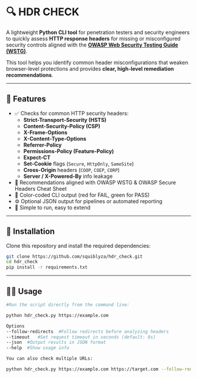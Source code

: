 # 🔍 HDR CHECK

A lightweight **Python CLI tool** for penetration testers and security engineers to quickly assess **HTTP response headers** for missing or misconfigured security controls aligned with the [**OWASP Web Security Testing Guide (WSTG)**](https://owasp.org/www-project-web-security-testing-guide/).

This tool helps you identify common header misconfigurations that weaken browser-level protections and provides **clear, high-level remediation recommendations**.

---

## 🚀 Features

- ✅ Checks for common HTTP security headers:
  - **Strict-Transport-Security (HSTS)**
  - **Content-Security-Policy (CSP)**
  - **X-Frame-Options**
  - **X-Content-Type-Options**
  - **Referrer-Policy**
  - **Permissions-Policy (Feature-Policy)**
  - **Expect-CT**
  - **Set-Cookie** flags (`Secure`, `HttpOnly`, `SameSite`)
  - **Cross-Origin** headers (`COOP`, `COEP`, `CORP`)
  - **Server / X-Powered-By** info leakage
- 🧠 Recommendations aligned with OWASP WSTG & OWASP Secure Headers Cheat Sheet
- 🎨 Color-coded CLI output (red for FAIL, green for PASS)
- ⚙️ Optional JSON output for pipelines or automated reporting
- 🧪 Simple to run, easy to extend

---

## 🧰 Installation

Clone this repository and install the required dependencies:

```bash
git clone https://github.com/squiblyza/hdr_check.git
cd hdr_check
pip install -r requirements.txt
```
---

## 🧑‍💻 Usage

```bash
#Run the script directly from the command line:

python hdr_check.py https://example.com

Options
--follow-redirects	#Follow redirects before analyzing headers
--timeout	#Set request timeout in seconds (default: 8s)
--json	#Output results in JSON format
--help	#Show usage info

You can also check multiple URLs:

python hdr_check.py https://example.com https://target.com --follow-redirects

